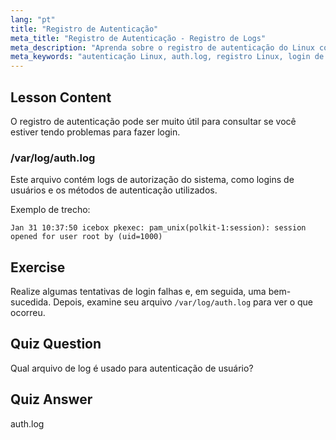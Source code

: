 ```yaml
---
lang: "pt"
title: "Registro de Autenticação"
meta_title: "Registro de Autenticação - Registro de Logs"
meta_description: "Aprenda sobre o registro de autenticação do Linux com /var/log/auth.log. Entenda os logins de usuários e solucione problemas de acesso com este guia essencial."
meta_keywords: "autenticação Linux, auth.log, registro Linux, login de usuário, segurança Linux, iniciante, tutorial, guia"
---
```


## Lesson Content

O registro de autenticação pode ser muito útil para consultar se você estiver tendo problemas para fazer login.

### /var/log/auth.log

Este arquivo contém logs de autorização do sistema, como logins de usuários e os métodos de autenticação utilizados.

Exemplo de trecho:

```plaintext
Jan 31 10:37:50 icebox pkexec: pam_unix(polkit-1:session): session opened for user root by (uid=1000)
```

## Exercise

Realize algumas tentativas de login falhas e, em seguida, uma bem-sucedida. Depois, examine seu arquivo `/var/log/auth.log` para ver o que ocorreu.

## Quiz Question

Qual arquivo de log é usado para autenticação de usuário?

## Quiz Answer

auth.log
